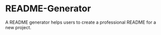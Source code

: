 # README-Generator
A README generator helps users to create a professional README for a new project.
